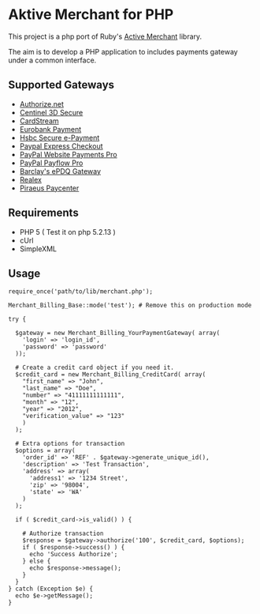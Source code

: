 # Aktive Merchant for PHP

This project is a php port of Ruby's [Active Merchant](http://github.com/Shopify/active_merchant) library.

The aim is to develop a PHP application to includes payments gateway under a common interface.

## Supported Gateways

* [Authorize.net](http://www.authorize.net)
* [Centinel 3D Secure](http://www.cardinalcommerce.com)
* [CardStream](http://www.cardstream.com)
* [Eurobank Payment](http://www.eurobank.gr/online/home/generic.aspx?id=79&mid=635)
* [Hsbc Secure e-Payment](http://www.hsbc.co.uk/1/2/business/cards-payments/secure-epayments)
* [Paypal Express Checkout](https://cms.paypal.com/us/cgi-bin/?cmd=_render-content&content_ID=developer/e_howto_api_ECGettingStarted)
* [PayPal Website Payments Pro](https://merchant.paypal.com/cgi-bin/marketingweb?cmd=_render-content&content_ID=merchant/wp_pro)
* [PayPal Payflow Pro](https://www.paypal.com/cgi-bin/webscr?cmd=_payflow-pro-overview-outside)
* [Barclay's ePDQ Gateway](http://www.barclaycard.co.uk)
* [Realex](http://www.realexpayments.com)
* [Piraeus Paycenter](http://www.piraeusbank.gr)

## Requirements

* PHP 5 ( Test it on php 5.2.13 )
* cUrl
* SimpleXML

## Usage

    require_once('path/to/lib/merchant.php');

    Merchant_Billing_Base::mode('test'); # Remove this on production mode

    try {

      $gateway = new Merchant_Billing_YourPaymentGateway( array(
        'login' => 'login_id',
        'password' => 'password'
      ));

      # Create a credit card object if you need it.
      $credit_card = new Merchant_Billing_CreditCard( array(
        "first_name" => "John",
        "last_name" => "Doe",
        "number" => "41111111111111",
        "month" => "12",
        "year" => "2012",
        "verification_value" => "123"
        )
      );

      # Extra options for transaction
      $options = array(
        'order_id' => 'REF' . $gateway->generate_unique_id(),
        'description' => 'Test Transaction',
        'address' => array(
          'address1' => '1234 Street',
          'zip' => '98004',
          'state' => 'WA'
        )
      );

      if ( $credit_card->is_valid() ) {

        # Authorize transaction
        $response = $gateway->authorize('100', $credit_card, $options);
        if ( $response->success() ) {
          echo 'Success Authorize';
        } else {
          echo $response->message();
        }
      }
    } catch (Exception $e) {
      echo $e->getMessage();
    }
